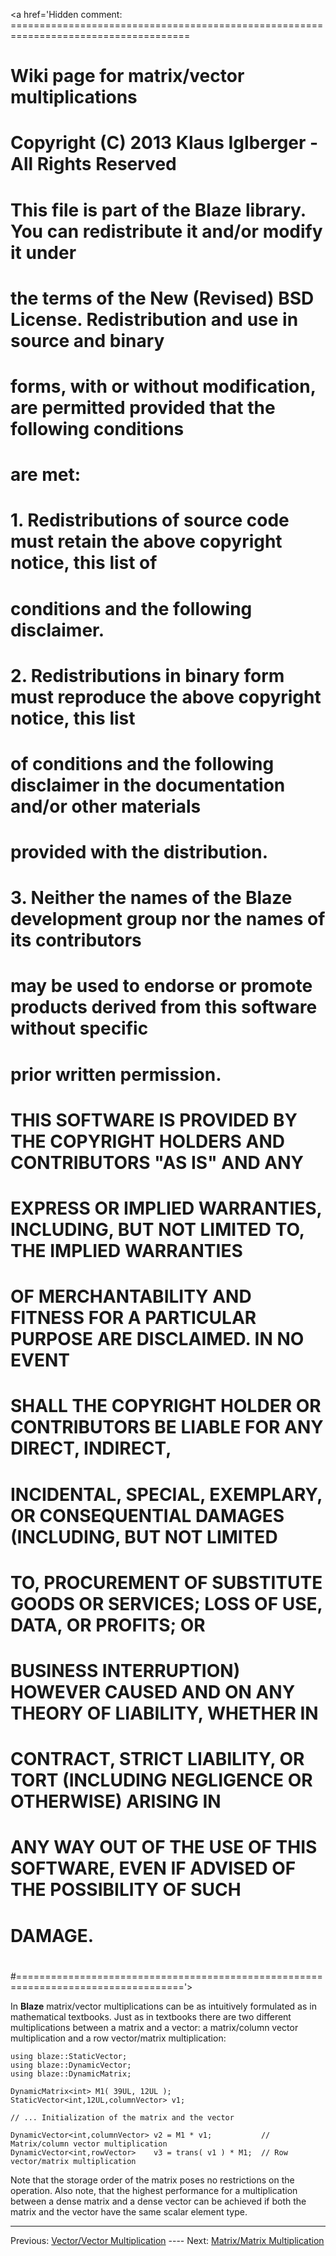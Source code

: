 <a href='Hidden comment: =====================================================================================
#
#  Wiki page for matrix/vector multiplications
#
#  Copyright (C) 2013 Klaus Iglberger - All Rights Reserved
#
#  This file is part of the Blaze library. You can redistribute it and/or modify it under
#  the terms of the New (Revised) BSD License. Redistribution and use in source and binary
#  forms, with or without modification, are permitted provided that the following conditions
#  are met:
#
#  1. Redistributions of source code must retain the above copyright notice, this list of
#     conditions and the following disclaimer.
#  2. Redistributions in binary form must reproduce the above copyright notice, this list
#     of conditions and the following disclaimer in the documentation and/or other materials
#     provided with the distribution.
#  3. Neither the names of the Blaze development group nor the names of its contributors
#     may be used to endorse or promote products derived from this software without specific
#     prior written permission.
#
#  THIS SOFTWARE IS PROVIDED BY THE COPYRIGHT HOLDERS AND CONTRIBUTORS "AS IS" AND ANY
#  EXPRESS OR IMPLIED WARRANTIES, INCLUDING, BUT NOT LIMITED TO, THE IMPLIED WARRANTIES
#  OF MERCHANTABILITY AND FITNESS FOR A PARTICULAR PURPOSE ARE DISCLAIMED. IN NO EVENT
#  SHALL THE COPYRIGHT HOLDER OR CONTRIBUTORS BE LIABLE FOR ANY DIRECT, INDIRECT,
#  INCIDENTAL, SPECIAL, EXEMPLARY, OR CONSEQUENTIAL DAMAGES (INCLUDING, BUT NOT LIMITED
#  TO, PROCUREMENT OF SUBSTITUTE GOODS OR SERVICES; LOSS OF USE, DATA, OR PROFITS; OR
#  BUSINESS INTERRUPTION) HOWEVER CAUSED AND ON ANY THEORY OF LIABILITY, WHETHER IN
#  CONTRACT, STRICT LIABILITY, OR TORT (INCLUDING NEGLIGENCE OR OTHERWISE) ARISING IN
#  ANY WAY OUT OF THE USE OF THIS SOFTWARE, EVEN IF ADVISED OF THE POSSIBILITY OF SUCH
#  DAMAGE.
#
#==================================================================================='></a>


In **Blaze** matrix/vector multiplications can be as intuitively formulated as in mathematical textbooks. Just as in textbooks there are two different multiplications between a matrix and a vector: a matrix/column vector multiplication and a row vector/matrix multiplication:

```
using blaze::StaticVector;
using blaze::DynamicVector;
using blaze::DynamicMatrix;

DynamicMatrix<int> M1( 39UL, 12UL );
StaticVector<int,12UL,columnVector> v1;

// ... Initialization of the matrix and the vector

DynamicVector<int,columnVector> v2 = M1 * v1;           // Matrix/column vector multiplication
DynamicVector<int,rowVector>    v3 = trans( v1 ) * M1;  // Row vector/matrix multiplication
```

Note that the storage order of the matrix poses no restrictions on the operation. Also note, that the highest performance for a multiplication between a dense matrix and a dense vector can be achieved if both the matrix and the vector have the same scalar element type.



---

Previous: [Vector/Vector Multiplication](Vector_Vector_Multiplication.md) ---- Next: [Matrix/Matrix Multiplication](Matrix_Matrix_Multiplication.md)
